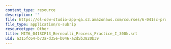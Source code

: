 ```yaml
---
content_type: resource
description: ''
file: https://ol-ocw-studio-app-qa.s3.amazonaws.com/courses/6-041sc-probabilistic-systems-analysis-and-applied-probability-fall-2013/a315fc64b73ad35eb046a2d5b3820b39_MIT6_041SCF13_Bernoulli_Process_Practice_I_300k.srt
file_type: application/x-subrip
resourcetype: Other
title: MIT6_041SCF13_Bernoulli_Process_Practice_I_300k.srt
uid: a315fc64-b73a-d35e-b046-a2d5b3820b39
---
```

